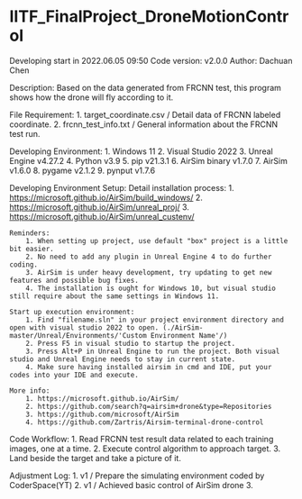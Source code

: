 # IITF_FinalProject_DroneMotionControl
Developing start in 2022.06.05 09:50
Code version: v2.0.0
Author: Dachuan Chen

Description:
    Based on the data generated from FRCNN test, this program shows how the drone will fly according to it.

File Requirement:
    1. target_coordinate.csv / Detail data of FRCNN labeled coordinate.
    2. frcnn_test_info.txt / General information about the FRCNN test run.

Developing Environment:
    1. Windows 11
    2. Visual Studio 2022
    3. Unreal Engine v4.27.2
    4. Python v3.9
    5. pip v21.3.1
    6. AirSim binary v1.7.0
    7. AirSim v1.6.0
    8. pygame v2.1.2
    9. pynput v1.7.6

Developing Environment Setup:
    Detail installation process:
        1. https://microsoft.github.io/AirSim/build_windows/
        2. https://microsoft.github.io/AirSim/unreal_proj/
        3. https://microsoft.github.io/AirSim/unreal_custenv/

    Reminders:
        1. When setting up project, use default "box" project is a little bit easier.
        2. No need to add any plugin in Unreal Engine 4 to do further coding.
        3. AirSim is under heavy development, try updating to get new features and possible bug fixes.
        4. The installation is ought for Windows 10, but visual studio still require about the same settings in Windows 11.

    Start up execution environment:
        1. Find "filename.sln" in your project environment directory and open with visual studio 2022 to open. (./AirSim-master/Unreal/Environments/'Custom Environment Name'/)
        2. Press F5 in visual studio to startup the project.
        3. Press Alt+P in Unreal Engine to run the project. Both visual studio and Unreal Engine needs to stay in current state.
        4. Make sure having installed airsim in cmd and IDE, put your codes into your IDE and execute.

    More info:
        1. https://microsoft.github.io/AirSim/
        2. https://github.com/search?q=airsim+drone&type=Repositories
        3. https://github.com/microsoft/AirSim
        4. https://github.com/Zartris/Airsim-terminal-drone-control

Code Workflow:
    1. Read FRCNN test result data related to each training images, one at a time.
    2. Execute control algorithm to approach target.
    3. Land beside the target and take a picture of it.

Adjustment Log:
    1. v1 / Prepare the simulating environment coded by CoderSpace(YT)
    2. v1 / Achieved basic control of AirSim drone
    3.

